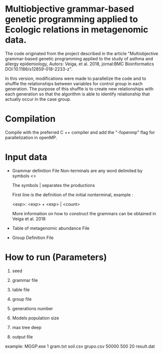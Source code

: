 # Multiobjective grammar-based genetic programming applied to Ecologic relations in metagenomic data.
The code originated from the project described in the article "Multiobjective grammar-based genetic programming applied to the study of asthma and allergy epidemiology, Autors: Veiga, et al. 2018, jornal:BMC Bioinformatics  DOI:10.1186/s12859-018-2233-z".

In this version, modifications were made to parallelize the code and to shuffle the relationships between variables for control group in each generation. The purpose of this shuffle is to create new relationships with each generation so that the algorithm is able to identify relationship that actually occur in the case group.

# Compilation
Compile with the preferred C ++ compiler and add the "-fopenmp" flag for parallelization in openMP. 

# Input data
- Grammar definition File
  Non-terminals are any word delimited by symbols \<>
  
  The symbols | separates the productions
  
  First line is the definition of the initial nonterminal, example : 
 
  \<exp>: \<exp> + \<exp> | \<count>
  
  More information on how to construct the grammars can be obtained in Veiga et al. 2018
  
- Table of metagenomic abundance File

- Group Definition File

# How to run (Parameters)
1) seed

2) grammar file

3) table file
4) group file
5) generations number
6) Models population size
7) max tree deep
8) output file

example: MGGP.exe 1 gram.txt soil.csv grupo.csv 50000 500 20 result.dat




